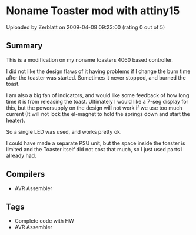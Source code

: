 # Noname Toaster mod with attiny15

Uploaded by Zerblatt on 2009-04-08 09:23:00 (rating 0 out of 5)

## Summary

This is a modification on my noname toasters 4060 based controller.


I did not like the design flaws of it having problems if I change the burn time after the toaster was started. Sometimes it never stopped, and burned the toast.  

I am also a big fan of indicators, and would like some feedback of how long time it is from releasing the toast. Ultimately I would like a 7-seg display for this, but the powersupply on the design will not work if we use too much current (It will not lock the el-magnet to hold the springs down and start the heater).  

So a single LED was used, and works pretty ok.


I could have made a separate PSU unit, but the space inside the toaster is limited and the Toaster itself did not cost that much, so I just used parts I already had.

## Compilers

- AVR Assembler

## Tags

- Complete code with HW
- AVR Assembler
